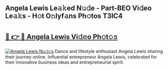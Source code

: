 ## Angela Lewis Le𝚊𝚔ed N𝚞𝚍e - Part-BEO Vi𝚍eo Le𝚊𝚔s - H𝚘t O𝚗lyf𝚊ns Ph𝚘tos T3IC4

# <h2><a href="http://hf64j6.feru.top/?c=Angela+Lewis">🔗 👉 🔴 Angela Lewis Vi𝚍𝚎o Ph𝚘t𝚘𝚜</a></h2>

[![Angela Lewis Nu𝚍𝚎s](https://i.imgur.com/0TWrTi3.gif)](http://hf64j6.feru.top/?c=Angela+Lewis)
Dance and lifestyle enthusiast Angela Lewis sharing their journey online. Influential entrepreneur Angela Lewis, celebrated for their innovative business ideas and entrepreneurial spirit. 

